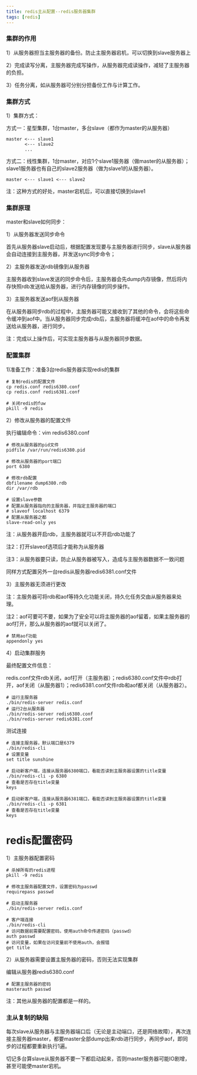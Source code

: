 ```yaml
---
title: redis主从配置--redis服务器集群
tags: [redis]
---
```


### 集群的作用

1）从服务器担当主服务器的备份。防止主服务器宕机，可以切换到slave服务器上

2）完成读写分离，主服务器完成写操作，从服务器完成读操作，减轻了主服务器的负担。

3）任务分离，如从服务器可分别分担备份工作与计算工作。

### 集群方式

1）集群方式：

方式一：星型集群，1台master，多台slave（都作为master的从服务器）

```
master <--- slave1
       <--- slave2
       ...
```

方式二：线性集群，1台master，对应1个slave1服务器（做master的从服务器）；slave1服务器也有自己的slave2服务器（做为slave1的从服务器）。

```
master <--- slave1 <--- slave2
```

注：这种方式的好处，master宕机后，可以直接切换到slave1

### 集群原理

master和slave如何同步：

1）从服务器发送同步命令

首先从服务器slave启动后，根据配置发现要与主服务器进行同步，slave从服务器会自动连接到主服务器，并发送sync同步命令；

2）主服务器发送rdb镜像到从服务器

主服务器收到slave发送的同步命令后，主服务器会先dump内存镜像，然后将内存快照rdb发送给从服务器，进行内存镜像的同步操作。

3）主服务器发送aof到从服务器

在从服务器同步rdb的过程中，主服务器可能又接收到了其他的命令，会将这些命令缓冲到aof中。当从服务器同步完成rdb后，主服务器将缓冲在aof中的命令再发送给从服务器，进行同步。

注：完成以上操作后，可实现主服务器与从服务器同步数据。

### 配置集群

1)准备工作：准备3台redis服务器实现redis的集群

```
# 复制redis的配置文件
cp redis.conf redis6380.conf
cp redis.conf redis6381.conf

# 关闭redis的fuw
pkill -9 redis
```

2）修改从服务器的配置文件

执行编辑命令：vim redis6380.conf

```
# 修改从服务器的pid文件
pidfile /var/run/redis6380.pid

# 修改从服务器的port端口
port 6380

# 修改rdb配置
dbfilename dump6380.rdb
dir /var/rdb

# 设置slave参数
# 配置从服务器指向的主服务器，并指定主服务器的端口
# slaveof localhost 6379
# 配置从服务器之都
slave-read-only yes
```

注：从服务器开启rdb，主服务器就可以不开启rdb功能了

注2：打开slaveof选项后才能称为从服务器

注3：从服务器要只读，防止从服务器被写入，造成与主服务器数据不一致问题

同样方式配置另外一台redis从服务器redis6381.conf文件

3）主服务器无须进行更改

注：主服务器可将rdb和aof等持久化功能关闭，持久化任务交由从服务器来处理。

注2：aof可要可不要，如果为了安全可以将主服务器的aof留着，如果主服务器的aof打开，那么从服务器的aof就可以关闭了。

```
# 禁用aof功能
appendonly yes
```

4）启动集群服务

最终配置文件信息：

redis.conf文件rdb关闭，aof打开（主服务器）；redis6380.conf文件中rdb打开，aof关闭（从服务器1）；redis6381.conf文件rdb和aof都关闭（从服务器2）。

```
# 运行主服务器
./bin/redis-server redis.conf
# 运行2台从服务器
./bin/redis-server redis6380.conf
./bin/redis-server redis6381.conf
```

测试连接

```
# 连接主服务器，默认端口是6379
./bin/redis-cli
# 设置变量
set title sunshine

# 启动新客户端，连接从服务器6380端口，看能否读到主服务器设置的title变量
./bin/redis-cli -p 6380
# 查看是否存在title变量
keys 

# 启动新客户端，连接从服务器6381端口，看能否读到主服务器设置的title变量
./bin/redis-cli -p 6381
# 查看是否存在title变量
keys 
```

# redis配置密码

1）主服务器配置密码

```
# 杀掉所有的redis进程
pkill -9 redis

# 修改主服务器配置文件，设置密码为passwd
requirepass passwd

# 启动主服务器
./bin/redis-server redis.conf

# 客户端连接
./bin/redis-cli
# 访问数据前需要配置密码，使用auth命令传递密码（passwd）
auth passwd
# 访问变量，如果在访问变量前不使用auth，会报错
get title
```

2）从服务器需要设置主服务器的密码，否则无法实现集群

编辑从服务器redis6380.conf

```
# 配置主服务器的密码
masterauth passwd
```

注：其他从服务器的配置都是一样的。

### 主从复制的缺陷

每次slave从服务器与主服务器端口后（无论是主动端口，还是网络故障），再次连接主服务器master，都要master全部dump出来rdb进行同步，再同步aof，即同步的过程都要重新执行1遍。

切记多台算slave从服务器不要一下都启动起来，否则master服务器可能IO剧增，甚至可能使master宕机。
